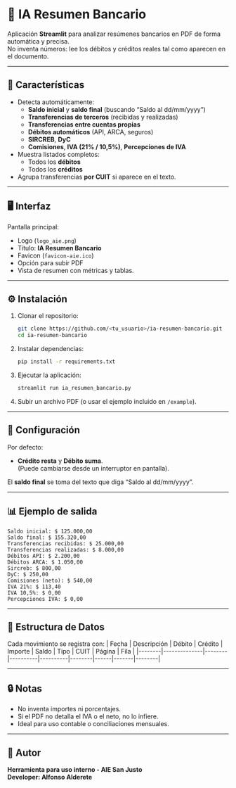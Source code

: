 # 🧾 IA Resumen Bancario

Aplicación **Streamlit** para analizar resúmenes bancarios en PDF de forma automática y precisa.  
No inventa números: lee los débitos y créditos reales tal como aparecen en el documento.

---

## 🚀 Características
- Detecta automáticamente:
  - **Saldo inicial** y **saldo final** (buscando “Saldo al dd/mm/yyyy”)
  - **Transferencias de terceros** (recibidas y realizadas)
  - **Transferencias entre cuentas propias**
  - **Débitos automáticos** (API, ARCA, seguros)
  - **SIRCREB**, **DyC**
  - **Comisiones**, **IVA (21% / 10,5%)**, **Percepciones de IVA**
- Muestra listados completos:
  - Todos los **débitos**
  - Todos los **créditos**
- Agrupa transferencias **por CUIT** si aparece en el texto.

---

## 🖥️ Interfaz
Pantalla principal:
- Logo (`logo_aie.png`)
- Título: **IA Resumen Bancario**
- Favicon (`favicon-aie.ico`)
- Opción para subir PDF
- Vista de resumen con métricas y tablas.

---

## ⚙️ Instalación

1. Clonar el repositorio:
   ```bash
   git clone https://github.com/<tu_usuario>/ia-resumen-bancario.git
   cd ia-resumen-bancario
   ```

2. Instalar dependencias:
   ```bash
   pip install -r requirements.txt
   ```

3. Ejecutar la aplicación:
   ```bash
   streamlit run ia_resumen_bancario.py
   ```

4. Subir un archivo PDF (o usar el ejemplo incluido en `/example`).

---

## 🧩 Configuración
Por defecto:
- **Crédito resta** y **Débito suma**.  
  (Puede cambiarse desde un interruptor en pantalla).

El **saldo final** se toma del texto que diga “Saldo al dd/mm/yyyy”.

---

## 📊 Ejemplo de salida

```
Saldo inicial: $ 125.000,00
Saldo final: $ 155.320,00
Transferencias recibidas: $ 25.000,00
Transferencias realizadas: $ 8.000,00
Débitos API: $ 2.200,00
Débitos ARCA: $ 1.050,00
Sircreb: $ 800,00
DyC: $ 250,00
Comisiones (neto): $ 540,00
IVA 21%: $ 113,40
IVA 10,5%: $ 0,00
Percepciones IVA: $ 0,00
```

---

## 🧱 Estructura de Datos

Cada movimiento se registra con:
| Fecha | Descripción | Débito | Crédito | Importe | Saldo | Tipo | CUIT | Página | Fila |
|--------|--------------|--------|----------|----------|--------|------|-------|--------|

---

## 🔒 Notas
- No inventa importes ni porcentajes.
- Si el PDF no detalla el IVA o el neto, no lo infiere.
- Ideal para uso contable o conciliaciones mensuales.

---

## 📎 Autor
**Herramienta para uso interno - AIE San Justo**  
**Developer: Alfonso Alderete**
